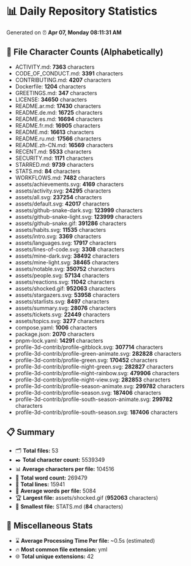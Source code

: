 # 📊 Daily Repository Statistics
Generated on ⏰ **Apr 07, Monday 08:11:31 AM**

## 📂 File Character Counts (Alphabetically)
- ACTIVITY.md: **7363** characters
- CODE_OF_CONDUCT.md: **3391** characters
- CONTRIBUTING.md: **4207** characters
- Dockerfile: **1204** characters
- GREETINGS.md: **347** characters
- LICENSE: **34650** characters
- README.ar.md: **17430** characters
- README.de.md: **16725** characters
- README.es.md: **16694** characters
- README.fr.md: **16905** characters
- README.md: **16613** characters
- README.ru.md: **17566** characters
- README.zh-CN.md: **16569** characters
- RECENT.md: **5533** characters
- SECURITY.md: **1171** characters
- STARRED.md: **9739** characters
- STATS.md: **84** characters
- WORKFLOWS.md: **7482** characters
- assets/achievements.svg: **4169** characters
- assets/activity.svg: **24295** characters
- assets/all.svg: **237254** characters
- assets/default.svg: **42017** characters
- assets/github-snake-dark.svg: **123999** characters
- assets/github-snake-light.svg: **123999** characters
- assets/github-snake.gif: **391286** characters
- assets/habits.svg: **11535** characters
- assets/intro.svg: **3369** characters
- assets/languages.svg: **17917** characters
- assets/lines-of-code.svg: **3308** characters
- assets/mine-dark.svg: **38492** characters
- assets/mine-light.svg: **38465** characters
- assets/notable.svg: **350752** characters
- assets/people.svg: **57134** characters
- assets/reactions.svg: **11042** characters
- assets/shocked.gif: **952063** characters
- assets/stargazers.svg: **53958** characters
- assets/starlists.svg: **8497** characters
- assets/summary.svg: **28076** characters
- assets/tickets.svg: **22449** characters
- assets/topics.svg: **3277** characters
- compose.yaml: **1006** characters
- package.json: **2070** characters
- pnpm-lock.yaml: **14291** characters
- profile-3d-contrib/profile-gitblock.svg: **307714** characters
- profile-3d-contrib/profile-green-animate.svg: **282828** characters
- profile-3d-contrib/profile-green.svg: **170452** characters
- profile-3d-contrib/profile-night-green.svg: **282827** characters
- profile-3d-contrib/profile-night-rainbow.svg: **479906** characters
- profile-3d-contrib/profile-night-view.svg: **282853** characters
- profile-3d-contrib/profile-season-animate.svg: **299782** characters
- profile-3d-contrib/profile-season.svg: **187406** characters
- profile-3d-contrib/profile-south-season-animate.svg: **299782** characters
- profile-3d-contrib/profile-south-season.svg: **187406** characters

## 📋 Summary
- 🗂️ **Total files:** 53
- ✒️ **Total character count:** 5539349
- 📊 **Average characters per file:** 104516
- 📝 **Total word count:** 269479
- 🧾 **Total lines:** 15941
- 📐 **Average words per file:** 5084
- 🏆 **Largest file:** assets/shocked.gif (**952063** characters)
- 🥉 **Smallest file:** STATS.md (**84** characters)

## 🌟 Miscellaneous Stats
- ⌛ **Average Processing Time Per file:** ~0.5s (estimated)
- 🔥 **Most common file extension:** yml
- 🌐 **Total unique extensions:** 42
